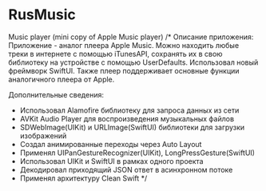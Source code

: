 # RusMusic
Music player (mini copy of Apple Music player)
/*
Описание приложения: Приложение - аналог плеера Apple Music. Можно находить любые треки в интернете с помощью iTunesAPI, 
сохранять их в свою библиотеку на устройстве с помощью UserDefaults. Использовал новый фреймворк SwiftUI. 
Также плеер поддерживает основные функции аналогичного плеера от Apple.

Дополнительные сведения:
- Использовал Alamofire библиотеку для запроса данных из сети
- AVKit Audio Player для воспроизведения музыкальных файлов
- SDWebImage(UIKit) и URLImage(SwiftUI) библиотеки для загрузки изображений
- Создал анимированные переходы через Auto Layout
- Применял UIPanGestureRecognizer(UIKit), LongPressGesture(SwiftUI)
- Использовал UIKit и SwiftUI в рамках одного проекта
- Декодировал приходящий JSON ответ в асинхронном потоке
- Применял архитектуру Clean Swift
*/

